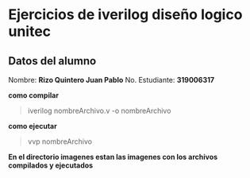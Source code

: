 # Ejercicios de iverilog diseño logico unitec

## Datos del alumno 
Nombre: **Rizo Quintero Juan Pablo**
No. Estudiante: **319006317**

**como compilar**
> iverilog nombreArchivo.v -o nombreArchivo

**como ejecutar**
> vvp nombreArchivo

**En el directorio imagenes estan las imagenes con los archivos compilados y ejecutados**